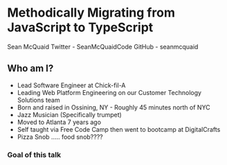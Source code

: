 # Methodically Migrating from JavaScript to TypeScript

Sean McQuaid
Twitter - SeanMcQuaidCode
GitHub - seanmcquaid

## Who am I?

- Lead Software Engineer at Chick-fil-A
- Leading Web Platform Engineering on our Customer Technology Solutions team
- Born and raised in Ossining, NY - Roughly 45 minutes north of NYC
- Jazz Musician (Specifically trumpet)
- Moved to Atlanta 7 years ago
- Self taught via Free Code Camp then went to bootcamp at DigitalCrafts
- Pizza Snob ..... food snob????

### Goal of this talk
